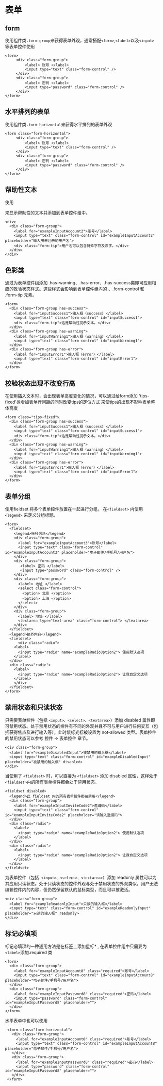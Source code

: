 # 表单

## form

使用组件类`.form-group`来获得表单外观，通常搭配`<form>`,`<label>`以及`<input>`等表单控件使用

```html:example: flex gap-3
<form>
     <div class="form-group">
         <label> 账号 </label>
         <input type="text" class="form-control" />
     </div>
     <div class="form-group">
         <label> 密码 </label>
         <input type="password" class="form-control" />
     </div>
</form>
```
## 水平排列的表单

使用组件类`.form-horizontal`来获得水平排列的表单外观

 ```html:example: flex gap-3
 <form class="form-horizontal">
      <div class="form-group">
          <label> 账号 </label>
          <input type="text" class="form-control" />
      </div>
      <div class="form-group">
          <label> 密码 </label>
          <input type="password" class="form-control" />
      </div>
 </form>
 ```

## 帮助性文本 

使用 <div class="form-tip"> 来显示帮助性的文本并添加到表单控件组中。

```html:example: flex gap-3
<div>
  <div class="form-group">
    <label for="exampleInputAccount2">账号</label>
    <input type="text" class="form-control" id="exampleInputAccount2" placeholder="输入用来注册的用户名">
    <div class="form-tip">用户名可以包含特殊字符及汉字。</div>
  </div>
</div>
```

## 色彩类

通过为表单控件组添加 .has-warning、.has-error、.has-success类即可应用相应的效验状态样式。这些样式会影响到表单控件组内的 <label>、.form-control 和 .form-tip 元素。

```html:example: flex
<form>
  <div class="form-group has-success">
    <label for="inputSuccess1">输入框（success）</label>
    <input type="text" class="form-control" id="inputSuccess1">
    <div class="form-tip">这是帮助性提示文本。</div>
  </div>
  <div class="form-group has-warning">
    <label for="inputWarning1">输入框（warning）</label>
    <input type="text" class="form-control" id="inputWarning1">
  </div>
  <div class="form-group has-error">
    <label for="inputError1">输入框（error）</label>
    <input type="text" class="form-control" id="inputError1">
  </div>
</form>
```

## 校验状态出现不改变行高

在使用插入文本时，会出现表单高度变化的情况，可以通过给form添加 'tips-fixed'类增加表单行间距的同时改变tips的定位方式 来使tips的出现不影响表单整体高度

 ```html:example: flex
 <form class="tips-fixed">
   <div class="form-group has-success">
     <label for="inputSuccess1">输入框（success）</label>
     <input type="text" class="form-control" id="inputSuccess1">
     <div class="form-tip">这是帮助性提示文本。</div>
   </div>
   <div class="form-group has-warning">
     <label for="inputWarning1">输入框（warning）</label>
     <input type="text" class="form-control" id="inputWarning1">
   </div>
   <div class="form-group has-error">
     <label for="inputError1">输入框（error）</label>
     <input type="text" class="form-control" id="inputError1">
   </div>
 </form>
 ```


## 表单分组

使用fieldset 将多个表单控件放置在一起进行分组。
在`<fieldset>` 内使用 `<legend>` 来定义分组标题。

```html:example: flex gap-3
<form>
  <fieldset>
    <legend>账号信息</legend>
    <div class="form-group">
      <label for="exampleInputAccount3">账号</label>
      <input type="text" class="form-control" id="exampleInputAccount3" placeholder="电子邮件/手机号/用户名">
    </div>
    <div class="form-group">
       <label> 密码 </label>
       <input type="password" class="form-control" />
    </div>
    <div class="form-group">
      <label> 地址 </label>
      <select class="form-control">
        <option> 北京 </option>
        <option> 上海 </option>
      </select>
    </div>
    <div class="form-group">
      <label> 地址 </label>
      <textarea type="text-area" class="form-control"> </textarea> 
    </div>
  </fieldset>
  <legend>额外内容</legend> 
  <fieldset>
      <div class="radio">
    <label>
      <input type="radio" name="exampleRadioOption2"> 使用默认选项
    </label>
  </div>
  <div class="radio">
    <label>
      <input type="radio" name="exampleRadioOption2"> 让我自定义选项
    </label>
    </div>
  </fieldset>
</form>
```

## 禁用状态和只读状态

只需要表单控件（包括 `<input>、<select>、<textarea>`）添加 disabled 属性即可禁用状态。处于禁用状态的控件有不同的外观并且不可与用户进行任何交互（包括获得焦点及进行输入等），此时鼠标光标被设置为 not-allowed 类型。表单控件的禁用状态可以参考 控件 → 表单控件 章节。

```html:example: flex
<div class="form-group">
  <label for="exampleDisabledInput">被禁用的输入框</label>
  <input type="text" class="form-control" id="exampleDisabledInput" placeholder="被禁用的输入框" disabled>
</div>
```

当使用了 `<fieldset>` 时，可以直接为 `<fieldset>` 添加 disabled 属性，这样处于 `<fieldset>`内的所有表单控件都会处于禁用状态。

```html:example: flex
<fieldset disabled>
  <legend>此 fieldset 内的所有表单控件都被禁用</legend>
  <div class="form-group">
    <label for="exampleInputInviteCode2">邀请码</label>
    <input type="text" class="form-control" id="exampleInputInviteCode2" placeholder="请输入邀请码">
  </div>
  <div class="radio">
    <label>
      <input type="radio" name="exampleRadioOption2"> 使用默认选项
    </label>
  </div>
  <div class="radio">
    <label>
      <input type="radio" name="exampleRadioOption2"> 让我自定义选项
    </label>
  </div>
</fieldset>
```

为表单控件（包括` <input>、<select>、<textarea>`）添加 readonly 属性可以为其应用只读状态。处于只读状态的控件外观与处于禁用状态的外观类似，用户无法编辑控件内的内容，但仍然保留默认的鼠标类型，而且可以被激活。

```html:example: flex
<div class="form-group">
  <label for="exampleReadonlyInput">只读的输入框</label>
  <input type="text" class="form-control" id="exampleReadonlyInput" placeholder="只读的输入框" readonly>
</div>
```

## 标记必填项

标记必填项的一种通用方法是在标签上添加星标* , 在表单控件组中只需要为`<label>`添加.required 类

```html:example
<form>
  <div class="form-group">
    <label for="exampleInputAccount8" class="required">账号</label>
    <input type="text" class="form-control" id="exampleInputAccount8" placeholder="电子邮件/手机号/用户名">
  </div>
  <div class="form-group">
    <label for="exampleInputPassword8" class="required">密码</label>
    <input type="password" class="form-control" id="exampleInputPassword8" placeholder="">
  </div>
</form>
```

水平表单中也可以使用

```html:example
 <form class="form-horizontal">
   <div class="form-group">
     <label for="exampleInputAccount8" class="required">账号</label>
     <input type="text" class="form-control" id="exampleInputAccount8" placeholder="电子邮件/手机号/用户名">
   </div>
   <div class="form-group">
     <label for="exampleInputPassword8" class="required">密码</label>
     <input type="password" class="form-control" id="exampleInputPassword8" placeholder="">
   </div>
 </form>
```
